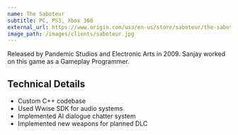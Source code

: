 ```yaml
---
name: The Saboteur
subtitle: PC, PS3, Xbox 360
external_url: https://www.origin.com/usa/en-us/store/saboteur/the-saboteur
image_path: /images/clients/saboteur.jpg
---
```


Released by Pandemic Studios and Electronic Arts in 2009. Sanjay worked on this game as a Gameplay Programmer.

## Technical Details

* Custom C++ codebase
* Used Wwise SDK for audio systems
* Implemented AI dialogue chatter system
* Implemented new weapons for planned DLC
